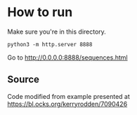 # How to run

Make sure you're in this directory.
```
python3 -m http.server 8888
```

Go to http://0.0.0.0:8888/sequences.html

## Source

Code modified from example presented at https://bl.ocks.org/kerryrodden/7090426
